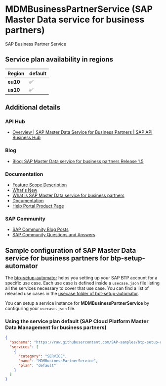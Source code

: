 # MDMBusinessPartnerService (SAP Master Data service for business partners)

SAP Business Partner Service

## Service plan availability in regions

| Region | default |
|--------|---------|
|  **eu10** | ✅ |
|  **us10** | ✅ |

## Additional details
### API Hub

- [Overview | SAP Master Data Service for Business Partners | SAP API Business Hub](https://api.sap.com/package/SCPMDBPServices/overview)

### Blog

- [Blog: SAP Master Data service for business partners Release 1.5](https://blogs.sap.com/2020/03/03/sap-cloud-platform-master-data-for-business-partners-release-1.5/)

### Documentation

- [Feature Scope Description](https://help.sap.com/doc/1ae4c02ef01f474099ea7e91ff74c27b/latest/en-US/loiof17c712f221a46caac6281d69810365e.pdf)
- [What's New](https://help.sap.com/viewer/3b787e14f62047b0ab9ebc3fa5772be9/latest/en-US)
- [What is SAP Master Data service for business partners](https://help.sap.com/viewer/f4bdb01b870142b784aa0668f7877f74/latest/en-US)
- [Documentation](https://help.sap.com/viewer/product/SAP_Cloud_Platform_Master_Data_for_Business_Partners/latest/en-US)
- [Help Portal Product Page](https://help.sap.com/viewer/product/SAP_Cloud_Platform_Master_Data_for_Business_Partners/latest/en-US?task=discover_task)

### SAP Community

- [SAP Community Blog Posts](https://community.sap.com/search/?ct=blog&q=SAP%20Master%20Data%20service%20for%20business%20partners)
- [SAP Community Questions and Answers](https://community.sap.com/search/?ct=qa&q=SAP%20Master%20Data%20service%20for%20business%20partners)

## Sample configuration of **SAP Master Data service for business partners** for btp-setup-automator

The [btp-setup-automator](https://github.com/SAP-samples/btp-setup-automator) helps you setting up your SAP BTP account for a specific use case. Each use case is defined inside a `usecase.json` file listing all the services necessary to cover that use case. You can find a list of released use cases in the [usecase folder of bpt-setup-automator](https://github.com/SAP-samples/btp-setup-automator/tree/main/usecases).

You can setup a service instance for **MDMBusinessPartnerService** by configuring your `usecase.json` file.

### Using the service plan **default** (SAP Cloud Platform Master Data Management for business partners)

```json
{
  "$schema": "https://raw.githubusercontent.com/SAP-samples/btp-setup-automator/main/libs/btpsa-usecase.json",
  "services": [
    {
      "category": "SERVICE",
      "name": "MDMBusinessPartnerService",
      "plan": "default"
    }
  ]
}
```
